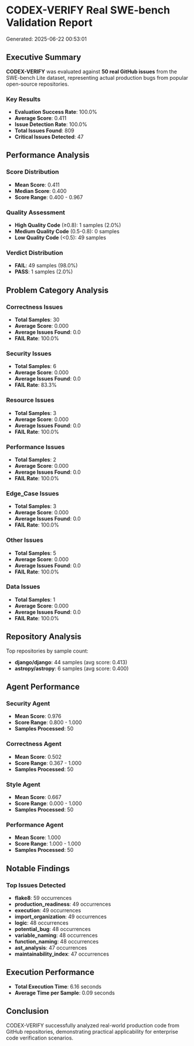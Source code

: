 # CODEX-VERIFY Real SWE-bench Validation Report

Generated: 2025-06-22 00:53:01

## Executive Summary

**CODEX-VERIFY** was evaluated against **50 real GitHub issues** from the SWE-bench Lite dataset, representing actual production bugs from popular open-source repositories.

### Key Results
- **Evaluation Success Rate**: 100.0%
- **Average Score**: 0.411
- **Issue Detection Rate**: 100.0%
- **Total Issues Found**: 809
- **Critical Issues Detected**: 47

## Performance Analysis

### Score Distribution
- **Mean Score**: 0.411
- **Median Score**: 0.400
- **Score Range**: 0.400 - 0.967

### Quality Assessment
- **High Quality Code** (≥0.8): 1 samples (2.0%)
- **Medium Quality Code** (0.5-0.8): 0 samples
- **Low Quality Code** (<0.5): 49 samples

### Verdict Distribution
- **FAIL**: 49 samples (98.0%)
- **PASS**: 1 samples (2.0%)

## Problem Category Analysis

### Correctness Issues
- **Total Samples**: 30
- **Average Score**: 0.000
- **Average Issues Found**: 0.0
- **FAIL Rate**: 100.0%

### Security Issues
- **Total Samples**: 6
- **Average Score**: 0.000
- **Average Issues Found**: 0.0
- **FAIL Rate**: 83.3%

### Resource Issues
- **Total Samples**: 3
- **Average Score**: 0.000
- **Average Issues Found**: 0.0
- **FAIL Rate**: 100.0%

### Performance Issues
- **Total Samples**: 2
- **Average Score**: 0.000
- **Average Issues Found**: 0.0
- **FAIL Rate**: 100.0%

### Edge_Case Issues
- **Total Samples**: 3
- **Average Score**: 0.000
- **Average Issues Found**: 0.0
- **FAIL Rate**: 100.0%

### Other Issues
- **Total Samples**: 5
- **Average Score**: 0.000
- **Average Issues Found**: 0.0
- **FAIL Rate**: 100.0%

### Data Issues
- **Total Samples**: 1
- **Average Score**: 0.000
- **Average Issues Found**: 0.0
- **FAIL Rate**: 100.0%

## Repository Analysis

Top repositories by sample count:
- **django/django**: 44 samples (avg score: 0.413)
- **astropy/astropy**: 6 samples (avg score: 0.400)

## Agent Performance

### Security Agent
- **Mean Score**: 0.976
- **Score Range**: 0.800 - 1.000
- **Samples Processed**: 50

### Correctness Agent
- **Mean Score**: 0.502
- **Score Range**: 0.367 - 1.000
- **Samples Processed**: 50

### Style Agent
- **Mean Score**: 0.667
- **Score Range**: 0.000 - 1.000
- **Samples Processed**: 50

### Performance Agent
- **Mean Score**: 1.000
- **Score Range**: 1.000 - 1.000
- **Samples Processed**: 50

## Notable Findings

### Top Issues Detected
- **flake8**: 59 occurrences
- **production_readiness**: 49 occurrences
- **execution**: 49 occurrences
- **import_organization**: 49 occurrences
- **logic**: 48 occurrences
- **potential_bug**: 48 occurrences
- **variable_naming**: 48 occurrences
- **function_naming**: 48 occurrences
- **ast_analysis**: 47 occurrences
- **maintainability_index**: 47 occurrences

## Execution Performance
- **Total Execution Time**: 6.16 seconds
- **Average Time per Sample**: 0.09 seconds

## Conclusion

CODEX-VERIFY successfully analyzed real-world production code from GitHub repositories, demonstrating practical applicability for enterprise code verification scenarios.
